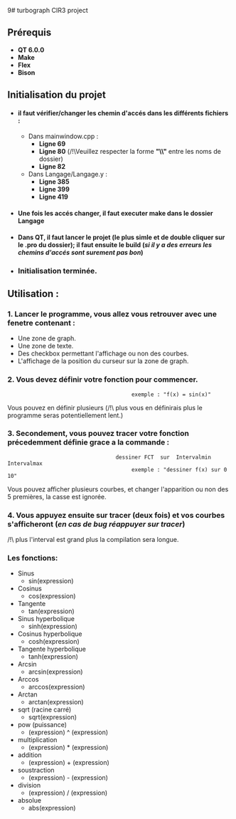9# turbograph
CIR3 project

## Prérequis
* __QT 6.0.0__
* __Make__
* __Flex__
* __Bison__

## Initialisation du projet

* #### il faut vérifier/changer les chemin d'accés dans les différents fichiers :
  * Dans mainwindow.cpp :
    *  __Ligne 69__
    *  __Ligne 80__ (/!\Veuillez respecter la forme __"\\\\"__ entre les noms de dossier)
    *  __Ligne 82__
  * Dans Langage/Langage.y : 
    *  __Ligne 385__
    *  __Ligne 399__
    *  __Ligne 419__
 * #### Une fois les accés changer, il faut executer make dans le dossier Langage
 * #### Dans __QT__, il faut lancer le projet (le plus simle et de double cliquer sur le .pro du dossier); il faut ensuite le build (*si il y a des erreurs les chemins d'accés sont surement pas bon*)
 * ### Initialisation terminée. 

## Utilisation :

### 1. Lancer le programme, vous allez vous retrouver avec une fenetre  contenant :   

  * Une zone de graph.  
  * Une zone de texte.  
  * Des checkbox permettant l'affichage ou non des courbes.  
  * L'affichage de la position du curseur sur la zone de graph.

### 2. Vous devez définir votre fonction pour commencer.  
                                           exemple : "f(x) = sin(x)"  
Vous pouvez en définir plusieurs (/!\ plus vous en définirais plus le programme seras potentiellement lent.)  
     
### 3. Secondement, vous pouvez tracer votre fonction précedemment définie grace a la commande :   
                                      dessiner FCT  sur  Intervalmin   Intervalmax  
                                           exemple : "dessiner f(x) sur 0 10"   
Vous pouvez afficher plusieurs courbes, et changer l'apparition ou non des 5 premières, la casse est ignorée.
### 4. Vous appuyez ensuite sur tracer (deux fois) et vos courbes s'afficheront (*en cas de bug réappuyer sur tracer*)  

/!\ plus l'interval est grand plus la compilation sera longue.  


### Les fonctions:  
* Sinus
  * sin(expression)
* Cosinus
  * cos(expression)
* Tangente
  * tan(expression) 
* Sinus hyperbolique
  * sinh(expression)
* Cosinus hyperbolique
  * cosh(expression)
* Tangente hyperbolique
  * tanh(expression) 
* Arcsin
  * arcsin(expression) 
* Arccos
  * arccos(expression)
* Arctan
  * arctan(expression)
* sqrt (racine carré)
  * sqrt(expression)
* pow (puissance)
  * (expression) ^ (expression)
* multiplication
  * (expression) * (expression)
* addition
  * (expression) + (expression)
* soustraction
  * (expression) - (expression)
* division
  * (expression) / (expression)
* absolue
  * abs(expression)
